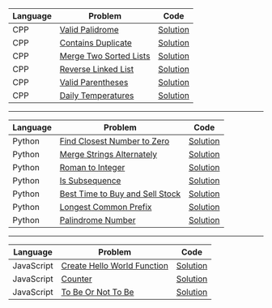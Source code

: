 | Language | Problem                                                                         | Code                                                                                                   |
| -------- | ------------------------------------------------------------------------------- | ------------------------------------------------------------------------------------------------------ |
| CPP      | [Valid Palidrome](https://leetcode.com/problems/valid-palindrome/)              | [Solution](https://github.com/ulascan54/coding-challenge/blob/main/letcode/valid-palindrome.cpp)       |
| CPP      | [Contains Duplicate](https://leetcode.com/problems/contains-duplicate/)         | [Solution](https://github.com/ulascan54/coding-challenge/blob/main/letcode/contains-duplicate.cpp)     |
| CPP      | [Merge Two Sorted Lists](https://leetcode.com/problems/merge-two-sorted-lists/) | [Solution](https://github.com/ulascan54/coding-challenge/blob/main/letcode/merge-two-sorted-lists.cpp) |
| CPP      | [Reverse Linked List](https://leetcode.com/problems/reverse-linked-list/)       | [Solution](https://github.com/ulascan54/coding-challenge/blob/main/letcode/reverse-linked-list.cpp)    |
| CPP      | [Valid Parentheses](https://leetcode.com/problems/valid-parentheses/)           | [Solution](https://github.com/ulascan54/coding-challenge/blob/main/letcode/valid-parentheses.cpp)      |
| CPP      | [Daily Temperatures](https://leetcode.com/problems/daily-temperatures/)         | [Solution](https://github.com/ulascan54/coding-challenge/blob/main/letcode/daily-temperatures.cpp)     |

---

| Language | Problem                                                                                           | Code                                                                                                           |
| -------- | ------------------------------------------------------------------------------------------------- | -------------------------------------------------------------------------------------------------------------- |
| Python   | [Find Closest Number to Zero](https://leetcode.com/problems/find-closest-number-to-zero/)         | [Solution](https://github.com/ulascan54/coding-challenge/blob/main/letcode/find-closest-number-to-zero.py)     |
| Python   | [Merge Strings Alternately](https://leetcode.com/problems/merge-strings-alternately/)             | [Solution](https://github.com/ulascan54/coding-challenge/blob/main/letcode/merge-strings-alternately.py)       |
| Python   | [Roman to Integer](https://leetcode.com/problems/roman-to-integer/)                               | [Solution](https://github.com/ulascan54/coding-challenge/blob/main/letcode/roman-to-integer.py)                |
| Python   | [Is Subsequence](https://leetcode.com/problems/is-subsequence/)                                   | [Solution](https://github.com/ulascan54/coding-challenge/blob/main/letcode/is-subsequence.py)                  |
| Python   | [Best Time to Buy and Sell Stock](https://leetcode.com/problems/best-time-to-buy-and-sell-stock/) | [Solution](https://github.com/ulascan54/coding-challenge/blob/main/letcode/best-time-to-buy-and-sell-stock.py) |
| Python   | [Longest Common Prefix](https://leetcode.com/problems/longest-common-prefix/)                     | [Solution](https://github.com/ulascan54/coding-challenge/blob/main/letcode/longest-common-prefix.py)           |
| Python   | [Palindrome Number](https://leetcode.com/problems/palindrome-number/)                             | [Solution](https://github.com/ulascan54/coding-challenge/blob/main/letcode/palindrome-number.py)               |

---

| Language   | Problem                                                                                   | Code                                                                                                       |
| ---------- | ----------------------------------------------------------------------------------------- | ---------------------------------------------------------------------------------------------------------- |
| JavaScript | [Create Hello World Function](https://leetcode.com/problems/create-hello-world-function/) | [Solution](https://github.com/ulascan54/coding-challenge/blob/main/letcode/create-hello-world-function.js) |
| JavaScript | [Counter](https://leetcode.com/problems/counter/)                                         | [Solution](https://github.com/ulascan54/coding-challenge/blob/main/letcode/counter.js)                     |
| JavaScript | [To Be Or Not To Be](https://leetcode.com/problems/to-be-or-not-to-be/)                   | [Solution](https://github.com/ulascan54/coding-challenge/blob/main/letcode/to-be-or-not-to-be.js)          |
